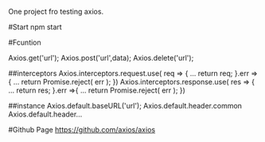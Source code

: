 One project fro testing axios.

#Start
npm start

#Fcuntion

Axios.get('url');
Axios.post('url',data);
Axios.delete('url');

##interceptors
Axios.interceptors.request.use( req => {
  ...
  return req;
}.err =>{
  ...
  return Promise.reject( err );
})
Axios.interceptors.response.use( res => {
  ...
  return res;
}.err =>{
  ...
  return Promise.reject( err );
})

##instance
Axios.default.baseURL('url');
Axios.default.header.common
Axios.default.header...

#Github Page
https://github.com/axios/axios
